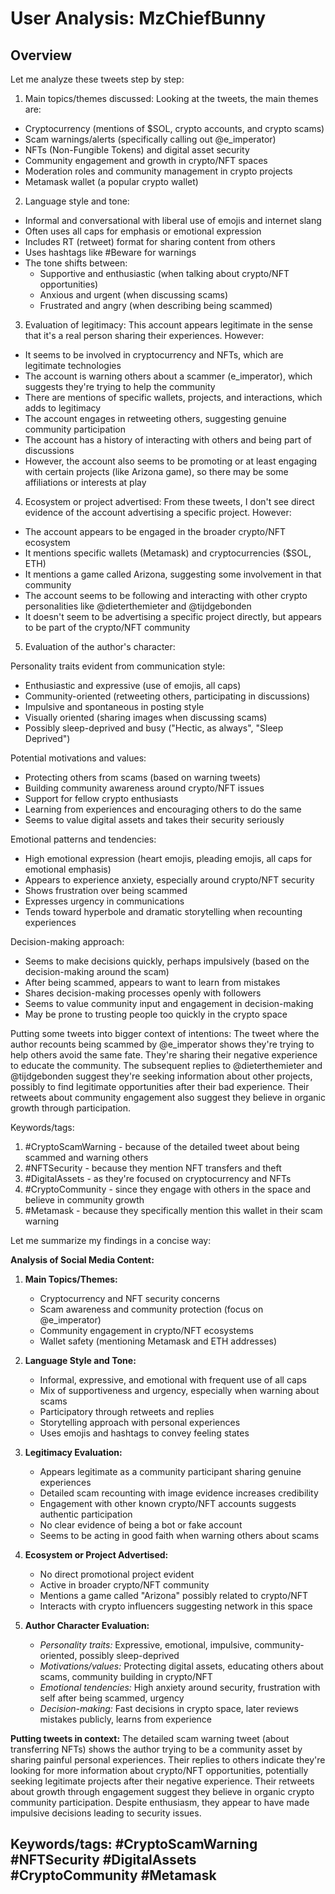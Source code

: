 # User Analysis: MzChiefBunny

## Overview

<think>
Let me analyze these tweets step by step:

1. Main topics/themes discussed:
Looking at the tweets, the main themes are:
- Cryptocurrency (mentions of $SOL, crypto accounts, and crypto scams)
- Scam warnings/alerts (specifically calling out @e_imperator)
- NFTs (Non-Fungible Tokens) and digital asset security
- Community engagement and growth in crypto/NFT spaces
- Moderation roles and community management in crypto projects
- Metamask wallet (a popular crypto wallet)

2. Language style and tone:
- Informal and conversational with liberal use of emojis and internet slang
- Often uses all caps for emphasis or emotional expression
- Includes RT (retweet) format for sharing content from others
- Uses hashtags like #Beware for warnings
- The tone shifts between:
  - Supportive and enthusiastic (when talking about crypto/NFT opportunities)
  - Anxious and urgent (when discussing scams)
  - Frustrated and angry (when describing being scammed)

3. Evaluation of legitimacy:
This account appears legitimate in the sense that it's a real person sharing their experiences. However:
- It seems to be involved in cryptocurrency and NFTs, which are legitimate technologies
- The account is warning others about a scammer (e_imperator), which suggests they're trying to help the community
- There are mentions of specific wallets, projects, and interactions, which adds to legitimacy
- The account engages in retweeting others, suggesting genuine community participation
- The account has a history of interacting with others and being part of discussions
- However, the account also seems to be promoting or at least engaging with certain projects (like Arizona game), so there may be some affiliations or interests at play

4. Ecosystem or project advertised:
From these tweets, I don't see direct evidence of the account advertising a specific project. However:
- The account appears to be engaged in the broader crypto/NFT ecosystem
- It mentions specific wallets (Metamask) and cryptocurrencies ($SOL, ETH)
- It mentions a game called Arizona, suggesting some involvement in that community
- The account seems to be following and interacting with other crypto personalities like @dieterthemieter and @tijdgebonden
- It doesn't seem to be advertising a specific project directly, but appears to be part of the crypto/NFT community

5. Evaluation of the author's character:

Personality traits evident from communication style:
- Enthusiastic and expressive (use of emojis, all caps)
- Community-oriented (retweeting others, participating in discussions)
- Impulsive and spontaneous in posting style
- Visually oriented (sharing images when discussing scams)
- Possibly sleep-deprived and busy ("Hectic, as always", "Sleep Deprived")

Potential motivations and values:
- Protecting others from scams (based on warning tweets)
- Building community awareness around crypto/NFT issues
- Support for fellow crypto enthusiasts
- Learning from experiences and encouraging others to do the same
- Seems to value digital assets and takes their security seriously

Emotional patterns and tendencies:
- High emotional expression (heart emojis, pleading emojis, all caps for emotional emphasis)
- Appears to experience anxiety, especially around crypto/NFT security
- Shows frustration over being scammed
- Expresses urgency in communications
- Tends toward hyperbole and dramatic storytelling when recounting experiences

Decision-making approach:
- Seems to make decisions quickly, perhaps impulsively (based on the decision-making around the scam)
- After being scammed, appears to want to learn from mistakes
- Shares decision-making processes openly with followers
- Seems to value community input and engagement in decision-making
- May be prone to trusting people too quickly in the crypto space

Putting some tweets into bigger context of intentions:
The tweet where the author recounts being scammed by @e_imperator shows they're trying to help others avoid the same fate. They're sharing their negative experience to educate the community. The subsequent replies to @dieterthemieter and @tijdgebonden suggest they're seeking information about other projects, possibly to find legitimate opportunities after their bad experience. Their retweets about community engagement also suggest they believe in organic growth through participation.

Keywords/tags:
1. #CryptoScamWarning - because of the detailed tweet about being scammed and warning others
2. #NFTSecurity - because they mention NFT transfers and theft
3. #DigitalAssets - as they're focused on cryptocurrency and NFTs
4. #CryptoCommunity - since they engage with others in the space and believe in community growth
5. #Metamask - because they specifically mention this wallet in their scam warning

Let me summarize my findings in a concise way:
</think>

**Analysis of Social Media Content:**

1. **Main Topics/Themes:**
   - Cryptocurrency and NFT security concerns
   - Scam awareness and community protection (focus on @e_imperator)
   - Community engagement in crypto/NFT ecosystems
   - Wallet safety (mentioning Metamask and ETH addresses)

2. **Language Style and Tone:**
   - Informal, expressive, and emotional with frequent use of all caps
   - Mix of supportiveness and urgency, especially when warning about scams
   - Participatory through retweets and replies
   - Storytelling approach with personal experiences
   - Uses emojis and hashtags to convey feeling states

3. **Legitimacy Evaluation:**
   - Appears legitimate as a community participant sharing genuine experiences
   - Detailed scam recounting with image evidence increases credibility
   - Engagement with other known crypto/NFT accounts suggests authentic participation
   - No clear evidence of being a bot or fake account
   - Seems to be acting in good faith when warning others about scams

4. **Ecosystem or Project Advertised:**
   - No direct promotional project evident
   - Active in broader crypto/NFT community
   - Mentions a game called "Arizona" possibly related to crypto/NFT
   - Interacts with crypto influencers suggesting network in this space

5. **Author Character Evaluation:**
   - *Personality traits:* Expressive, emotional, impulsive, community-oriented, possibly sleep-deprived
   - *Motivations/values:* Protecting digital assets, educating others about scams, community building in crypto/NFT
   - *Emotional tendencies:* High anxiety around security, frustration with self after being scammed, urgency
   - *Decision-making:* Fast decisions in crypto space, later reviews mistakes publicly, learns from experience

**Putting tweets in context:**
The detailed scam warning tweet (about transferring NFTs) shows the author trying to be a community asset by sharing painful personal experiences. Their replies to others indicate they're looking for more information about crypto/NFT opportunities, potentially seeking legitimate projects after their negative experience. Their retweets about growth through engagement suggest they believe in organic crypto community participation. Despite enthusiasm, they appear to have made impulsive decisions leading to security issues.

**Keywords/tags:**
#CryptoScamWarning #NFTSecurity #DigitalAssets #CryptoCommunity #Metamask
---
